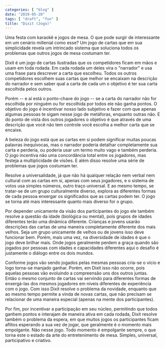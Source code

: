 ```yaml
---
categories: [ "blog" ]
date: "2019-05-20"
tags: [ "draft", "fun" ]
title: "Dixit (Jogo)"
---
```

Uma festa com karaokê e jogos de mesa. O que pode surgir de
interessante em um cenário millenial como esse? Um jogo de cartas que
em sua simplicidade revela um intrincado sistema que soluciona todos os
problemas que outros jogos de mesa costumam ter.

Dixit é um jogo de cartas ilustradas que os competidores ficam em
mãos e usam em toda rodada. Em cada rodada um deles vira o "narrador"
e usa uma frase para descrever a carta que escolheu. Todos os outros
competidores escolhem suas cartas que melhor se encaixam na descrição
do narrador e sem saber qual a carta de cada um o objetivo é ter sua
carta escolhida pelos outros.

Porém -- e aí está o ponto-chave do jogo -- se a carta do narrador
não for escolhida por ninguém ou for escolhida por todos ele não
ganha pontos. O objetivo do jogo é incentivar nosso lado subjetivo e
fazer com que apenas algumas pessoas te sigam nesse jogo de metáforas,
enquanto outras não. E do ponto de vista dos outros jogadores o objetivo
é que através de uma descrição que você não tem controle você
escolha a melhor carta que se encaixe.

A beleza do jogo está que as cartas em si podem significar muitas poucas
palavras inequívocas, mas o narrador poderia detalhar completamente
sua carta e perderia, ou poderia usar um termo muito vago e também
perderia. O jogo incentiva não uma concordância total entre os
jogadores, mas festeja a multiplicidade de visões. E além disso resolve
uma série de problemas que jogos costumam ter.

Resolve a universalidade, já que não há qualquer relação nem verbal
nem cultural com as cartas em si, apenas com seus jogadores, e o sistema
de votos usa simples números, outro traço universal. E ao mesmo tempo,
se tratar-se de um grupo culturalmente diverso, explora as diferentes
formas de cada pessoa enxergar os significados que as cartas podem ter. O
jogo se torna até mais interessante quanto mais diverso for o grupo.

Por depender unicamente da visão dos participantes do jogo ele também
resolve a questão da idade (biológica ou mental), pois grupos de
idades diferentes terão uma dinâmica diferente. Crianças e jovens
usarão descrições das cartas de uma maneira completamente diferente
dos mais velhos. Seja um grupo unicamente de velhos ou de jovens isso
deve funcionar bem. Porém, mais uma vez, na diversidade de idades é que
o jogo deve brilhar mais. Onde jogos geralmente perdem a graça quando
são jogados por pessoas com idades e capacidades diferentes aqui o
desafio é justamente o diálogo entre os dois mundos.

Conforme jogos vão sendo jogados pelas mesmas pessoas cria-se o vício
e logo torna-se manjado ganhar. Porém, em Dixit isso não ocorre,
pois aquelas pessoas vão evoluindo a compreensão uns dos outros
juntas. Então o mesmo conjunto de cartas vai servindo para diferentes
formas de enxergá-las dos mesmos jogadores em níveis diferentes de
experiência com o jogo. Com isso Dixit resolve o problema da novidade,
enquanto que ao mesmo tempo permite a vinda de novas cartas, que não
precisam se relacionar de uma maneira especial (apenas na mente dos
participantes).

Por fim, por incentivar a participação em seu núcleo, permitindo que
todos ganhem pontos e interajam de maneira ativa em cada rodada, Dixit
resolve também o problema da espera, em que muitos jogos os participantes
ficam aflitos esperando a sua vez de jogar, que geralmente é o momento
mais empolgante. Não nesse jogo. Todo momento é empolgante sempre,
o que torna este o estado da arte do entretenimento de mesa. Simples,
universal, participativo e criativo.
